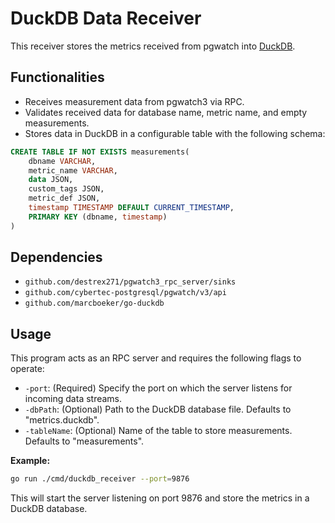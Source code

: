 # DuckDB Data Receiver

This receiver stores the metrics received from pgwatch into [DuckDB](https://duckdb.org/).

## Functionalities

* Receives measurement data from pgwatch3 via RPC.
* Validates received data for database name, metric name, and empty measurements.
* Stores data in DuckDB in a configurable table with the following schema:

```SQL
CREATE TABLE IF NOT EXISTS measurements(
    dbname VARCHAR,
    metric_name VARCHAR,
    data JSON,
    custom_tags JSON,
    metric_def JSON,
    timestamp TIMESTAMP DEFAULT CURRENT_TIMESTAMP,
    PRIMARY KEY (dbname, timestamp)
)
```

## Dependencies

* `github.com/destrex271/pgwatch3_rpc_server/sinks`
* `github.com/cybertec-postgresql/pgwatch/v3/api`
* `github.com/marcboeker/go-duckdb`

## Usage

This program acts as an RPC server and requires the following flags to operate:

* `-port`: (Required) Specify the port on which the server listens for incoming data streams.
* `-dbPath`: (Optional) Path to the DuckDB database file. Defaults to "metrics.duckdb".
* `-tableName`: (Optional) Name of the table to store measurements. Defaults to "measurements".

**Example:**

```bash
go run ./cmd/duckdb_receiver --port=9876
```

This will start the server listening on port 9876 and store the metrics in a DuckDB database.
